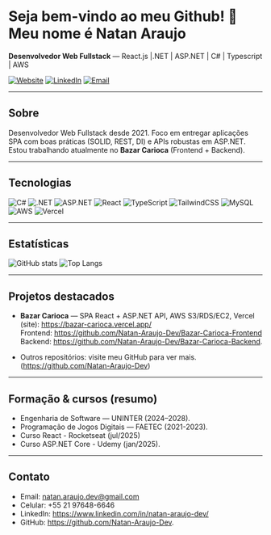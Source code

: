 # Seja bem-vindo ao meu Github! 👋 Meu nome é Natan Araujo

**Desenvolvedor Web Fullstack** 
— React.js |.NET | ASP.NET | C# | Typescript | AWS

[![Website](https://img.shields.io/badge/-Portfolio-brightgreen)](https://bazar-carioca.vercel.app/)
[![LinkedIn](https://img.shields.io/badge/-LinkedIn-0A66C2?style=flat&logo=linkedin&logoColor=white)](https://www.linkedin.com/in/natan-araujo-dev/)
[![Email](https://img.shields.io/badge/-natan.araujo.dev@gmail.com-D14836?style=flat&logo=gmail&logoColor=white)](mailto:natan.araujo.dev@gmail.com)

---

## Sobre
Desenvolvedor Web Fullstack desde 2021. Foco em entregar aplicações SPA com boas práticas (SOLID, REST, DI) e APIs robustas em ASP.NET.
Estou trabalhando atualmente no **Bazar Carioca** (Frontend + Backend).

---

## Tecnologias
![C#](https://img.shields.io/badge/-C%23-239120?style=flat&logo=csharp&logoColor=white)
![.NET](https://img.shields.io/badge/-.NET-512BD4?style=flat&logo=.net&logoColor=white)
![ASP.NET](https://img.shields.io/badge/ASP.NET-512BD4?style=flat&logo=dotnet&logoColor=cyan)
![React](https://img.shields.io/badge/-React-61DAFB?style=flat&logo=react&logoColor=black)
![TypeScript](https://img.shields.io/badge/-TypeScript-3178C6?style=flat&logo=typescript&logoColor=white)
![TailwindCSS](https://img.shields.io/badge/-TailwindCSS-06B6D4?style=flat&logo=tailwind-css&logoColor=white)
![MySQL](https://img.shields.io/badge/-MySQL-4479A1?style=flat&logo=mysql&logoColor=white)
![AWS](https://img.shields.io/badge/-AWS-232F3E?style=flat&logo=amazon-aws&logoColor=white)
![Vercel](https://img.shields.io/badge/-Vercel-000000?style=flat&logo=vercel&logoColor=white)

---

## Estatísticas
![GitHub stats](https://github-readme-stats.vercel.app/api?username=Natan-Araujo-Dev&show_icons=true&theme=dark)
![Top Langs](https://github-readme-stats.vercel.app/api/top-langs/?username=Natan-Araujo-Dev&layout=compact&theme=dark)

---

## Projetos destacados
- **Bazar Carioca** — SPA React + ASP.NET API, AWS S3/RDS/EC2, Vercel (site): https://bazar-carioca.vercel.app/  
  Frontend: https://github.com/Natan-Araujo-Dev/Bazar-Carioca-Frontend  
  Backend: https://github.com/Natan-Araujo-Dev/Bazar-Carioca-Backend.

- Outros repositórios: visite meu GitHub para ver mais. (https://github.com/Natan-Araujo-Dev)

---

## Formação & cursos (resumo)
- Engenharia de Software — UNINTER (2024–2028).
- Programação de Jogos Digitais — FAETEC (2021-2023).
- Curso React - Rocketseat (jul/2025)
- Curso ASP.NET Core - Udemy (jan/2025).

---

## Contato
- Email: natan.araujo.dev@gmail.com  
- Celular: +55 21 97648-6646  
- LinkedIn: https://www.linkedin.com/in/natan-araujo-dev/  
- GitHub: https://github.com/Natan-Araujo-Dev.

<!--
**Natan-Araujo-Dev/Natan-Araujo-Dev** is a ✨ _special_ ✨ repository because its `README.md` (this file) appears on your GitHub profile.

Here are some ideas to get you started:

- 🔭 I’m currently working on ...
- 🌱 I’m currently learning ...
- 👯 I’m looking to collaborate on ...
- 🤔 I’m looking for help with ...
- 💬 Ask me about ...
- 📫 How to reach me: ...
- 😄 Pronouns: ...
- ⚡ Fun fact: ...
-->
